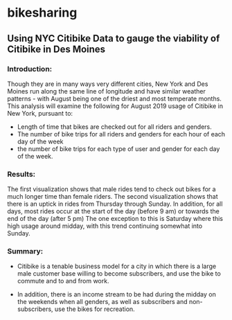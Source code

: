 # bikesharing

## Using NYC Citibike Data to gauge the viability of Citibike in Des Moines

### Introduction:

Though they are in many ways very different cities, New York and Des Moines run along the same line of longitude and have similar weather patterns - with August being one of the driest and most temperate months. This analysis will examine the following for August 2019 usage of Citibike in New York, pursuant to: 

 - Length of time that bikes are checked out for all riders and genders.
- The number of bike trips for all riders and genders for each hour of each day of the week
- the number of bike trips for each type of user and gender for each day of the week.

### Results:
The first visualization shows that male rides tend to check out bikes for a much longer time than female riders. 
The second visualization shows that there is an uptick in rides from Thursday through Sunday. In addition, for all days, most rides occur at the start of the day (before 9 am) or towards the end of the day (after 5 pm)
The one exception to this is Saturday where this high usage around midday, with this trend continuing somewhat into Sunday.


### Summary:

 - Citibike is a tenable business model for a city in which there is a large male customer base willing to become subscribers, and use the bike to commute and to and from work. 

 - In addition, there is an income stream to be had during the midday on the weekends when all genders, as well as subscribers and non-subscribers, use the bikes for recreation.
